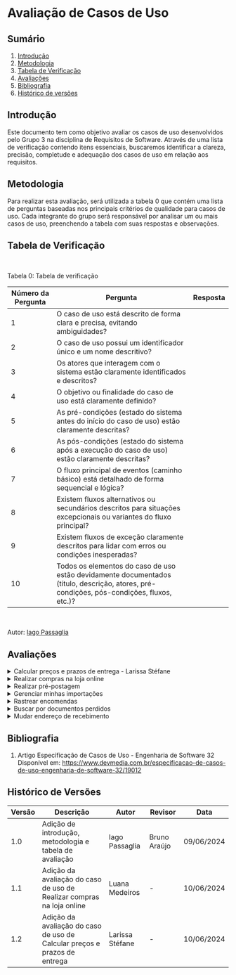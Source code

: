 # Avaliação de Casos de Uso

## Sumário
1. [Introdução](#introdução)
2. [Metodologia](#metodologia)
3. [Tabela de Verificação](#tabela-de-verificação)
4. [Avaliações](#avaliações)
5. [Bibliografia](#bibliografia)
6. [Histórico de versões](#histórico-de-versões)

## Introdução

Este documento tem como objetivo avaliar os casos de uso desenvolvidos pelo Grupo 3 na disciplina de Requisitos de Software. Através de uma lista de verificação contendo itens essenciais, buscaremos identificar a clareza, precisão, completude e adequação dos casos de uso em relação aos requisitos.

## Metodologia

Para realizar esta avaliação, será utilizada a tabela 0 que contém uma lista de perguntas baseadas nos principais critérios de qualidade para casos de uso. Cada integrante do grupo será responsável por analisar um ou mais casos de uso, preenchendo a tabela com suas respostas e observações.
## Tabela de Verificação

<br>

Tabela 0: Tabela de verificação

| Número da Pergunta | Pergunta                                                                 | Resposta |
|--------------------|--------------------------------------------------------------------------|----------|
| 1                  | O caso de uso está descrito de forma clara e precisa, evitando ambiguidades? |          |
| 2                  | O caso de uso possui um identificador único e um nome descritivo?         |          |
| 3                  | Os atores que interagem com o sistema estão claramente identificados e descritos? |          |
| 4                  | O objetivo ou finalidade do caso de uso está claramente definido?         |          |
| 5                  | As pré-condições (estado do sistema antes do início do caso de uso) estão claramente descritas? |          |
| 6                  | As pós-condições (estado do sistema após a execução do caso de uso) estão claramente descritas? |          |
| 7                  | O fluxo principal de eventos (caminho básico) está detalhado de forma sequencial e lógica? |          |
| 8                  | Existem fluxos alternativos ou secundários descritos para situações excepcionais ou variantes do fluxo principal? |          |
| 9                  | Existem fluxos de exceção claramente descritos para lidar com erros ou condições inesperadas? |          |
| 10                 | Todos os elementos do caso de uso estão devidamente documentados (título, descrição, atores, pré-condições, pós-condições, fluxos, etc.)? |          |

<br>

Autor: [Iago Passaglia](https://github.com/paxxaglia)


## Avaliações

<details>
<summary>Calcular preços e prazos de entrega - Larissa Stéfane </summary>

A tabela 1 mostra as respostas e observações da verificação e avaliação do caso de uso de "Calcular preços e prazos de entrega".

### Tabela 1: Tabela de verificação para Calcular preços e prazos de entrega

| Número da Pergunta | Pergunta                                                                 | Resposta | Observações |
|--------------------|--------------------------------------------------------------------------|----------| ---- |
| 1                  | O caso de uso está descrito de forma clara e precisa, evitando ambiguidades? |     Não     | Alguns pontos do caso de uso estão confusos e pouco claros. Por exemplo, não é indicado qual o usuário específico e o contexto para o caso de uso. <br> A forma como algumas frases foram elaboradas também estão um pouco confusas. |
| 2                  | O caso de uso possui um identificador único e um nome descritivo?         |    Sim      | - |
| 3                  | Os atores que interagem com o sistema estão claramente identificados e descritos? |     Não     | Existe uma abundância de usuários que utilizam o aplicativo dos Correios, todos eles podem apresentar contextos e características distintas no contexto do caso de uso. Contudo, o usuário foi representado de forma muito genérica no caso de uso. |
| 4                  | O objetivo ou finalidade do caso de uso está claramente definido?         |      Não    | Apesar de ser compreensível, a forma como o objetivo foi apresentado está vaga e confusa. |
| 5                  | As pré-condições (estado do sistema antes do início do caso de uso) estão claramente descritas? |     Incompleto     | Poderia complementar mais as pré-condições. Por exemplo, é necessário que o ator/usuário saiba o CEP, entre outras informações que não foram elencadas nas pré-condições. |
| 6                  | As pós-condições (estado do sistema após a execução do caso de uso) estão claramente descritas? |   Sim       | - |
| 7                  | O fluxo principal de eventos (caminho básico) está detalhado de forma sequencial e lógica? |     Sim      | - |
| 8                  | Existem fluxos alternativos ou secundários descritos para situações excepcionais ou variantes do fluxo principal? |     Sim/Incompleto     | Em fluxo alternativo, o fluxo 2 “Acesso à seção "Preços e Prazos" pelo menu” está praticamente idêntico ao fluxo principal. | 
| 9                  | Existem fluxos de exceção claramente descritos para lidar com erros ou condições inesperadas? |    Sim      | - |
| 10                 | Todos os elementos do caso de uso estão devidamente documentados (título, descrição, atores, pré-condições, pós-condições, fluxos, etc.)? |     Nao     | Existem elementos que estão faltando e alguns foram mal elaborados e descritos. |

<br>

 **Autora:** [Larissa Stéfane](https://github.com/SkywalkerSupreme)

</details>

<details>
<summary>Realizar compras na loja online</summary>

### Tabela 2: Tabela de verificação para Realizar compras na loja online

| Número da Pergunta | Pergunta                                                                 | Resposta | Observações
|--------------------|--------------------------------------------------------------------------|----------| --- |
| 1                  | O caso de uso está descrito de forma clara e precisa, evitando ambiguidades? | Sim | - |
| 2                  | O caso de uso possui um identificador único e um nome descritivo?         | Sim | - |
| 3                  | Os atores que interagem com o sistema estão claramente identificados e descritos? | Incompleto | Falta uma descrição completa dos atores, essencial para entender todas as interações do sistema. |
| 4                  | O objetivo ou finalidade do caso de uso está claramente definido?         | Não | É importante definir claramente o objetivo do caso de uso para garantir que o propósito e os resultados esperados sejam compreendidos. |
| 5                  | As pré-condições (estado do sistema antes do início do caso de uso) estão claramente descritas? | Incompleto | A descrição das pré-condições está incompleta, o que é crucial para estabelecer o contexto inicial necessário para a execução do caso de uso. |
| 6                  | As pós-condições (estado do sistema após a execução do caso de uso) estão claramente descritas? | Incompleto | Falta uma descrição detalhada das pós-condições, fundamental para entender o estado final do sistema após a execução do caso de uso. |
| 7                  | O fluxo principal de eventos (caminho básico) está detalhado de forma sequencial e lógica? | Incompleto | A descrição do fluxo principal está incompleta, essencial para garantir que todos os passos do processo sejam seguidos corretamente. |
| 8                  | Existem fluxos alternativos ou secundários descritos para situações excepcionais ou variantes do fluxo principal? | Sim | - |
| 9                  | Existem fluxos de exceção claramente descritos para lidar com erros ou condições inesperadas? | Sim | - |
| 10                 | Todos os elementos do caso de uso estão devidamente documentados (título, descrição, atores, pré-condições, pós-condições, fluxos, etc.)? | Sim | - |

<br>

Autor: [Luana Medeiros](https://github.com/LuaMedeiros)

</details>

<details>
<summary>Realizar pré-postagem</summary>

### Tabela 3: Tabela de verificação para Realizar pré-postagem

| Número da Pergunta | Pergunta                                                                 | Resposta |
|--------------------|--------------------------------------------------------------------------|----------|
| 1                  | O caso de uso está descrito de forma clara e precisa, evitando ambiguidades? |          |
| 2                  | O caso de uso possui um identificador único e um nome descritivo?         |          |
| 3                  | Os atores que interagem com o sistema estão claramente identificados e descritos? |          |
| 4                  | O objetivo ou finalidade do caso de uso está claramente definido?         |          |
| 5                  | As pré-condições (estado do sistema antes do início do caso de uso) estão claramente descritas? |          |
| 6                  | As pós-condições (estado do sistema após a execução do caso de uso) estão claramente descritas? |          |
| 7                  | O fluxo principal de eventos (caminho básico) está detalhado de forma sequencial e lógica? |          |
| 8                  | Existem fluxos alternativos ou secundários descritos para situações excepcionais ou variantes do fluxo principal? |          |
| 9                  | Existem fluxos de exceção claramente descritos para lidar com erros ou condições inesperadas? |          |
| 10                 | Todos os elementos do caso de uso estão devidamente documentados (título, descrição, atores, pré-condições, pós-condições, fluxos, etc.)? |          |

<br>

Autor: [Iago Passaglia](https://github.com/paxxaglia)

</details>

<details>
<summary>Gerenciar minhas importações</summary>

### Tabela 4: Tabela de verificação para Gerenciar minhas importações

| Número da Pergunta | Pergunta                                                                 | Resposta |
|--------------------|--------------------------------------------------------------------------|----------|
| 1                  | O caso de uso está descrito de forma clara e precisa, evitando ambiguidades? |          |
| 2                  | O caso de uso possui um identificador único e um nome descritivo?         |          |
| 3                  | Os atores que interagem com o sistema estão claramente identificados e descritos? |          |
| 4                  | O objetivo ou finalidade do caso de uso está claramente definido?         |          |
| 5                  | As pré-condições (estado do sistema antes do início do caso de uso) estão claramente descritas? |          |
| 6                  | As pós-condições (estado do sistema após a execução do caso de uso) estão claramente descritas? |          |
| 7                  | O fluxo principal de eventos (caminho básico) está detalhado de forma sequencial e lógica? |          |
| 8                  | Existem fluxos alternativos ou secundários descritos para situações excepcionais ou variantes do fluxo principal? |          |
| 9                  | Existem fluxos de exceção claramente descritos para lidar com erros ou condições inesperadas? |          |
| 10                 | Todos os elementos do caso de uso estão devidamente documentados (título, descrição, atores, pré-condições, pós-condições, fluxos, etc.)? |          |

<br>

Autor: [Iago Passaglia](https://github.com/paxxaglia)

</details>

<details>
<summary>Rastrear encomendas</summary>

### Tabela 5: Tabela de verificação para Rastrear encomendas

| Número da Pergunta | Pergunta                                                                 | Resposta |
|--------------------|--------------------------------------------------------------------------|----------|
| 1                  | O caso de uso está descrito de forma clara e precisa, evitando ambiguidades? |          |
| 2                  | O caso de uso possui um identificador único e um nome descritivo?         |          |
| 3                  | Os atores que interagem com o sistema estão claramente identificados e descritos? |          |
| 4                  | O objetivo ou finalidade do caso de uso está claramente definido?         |          |
| 5                  | As pré-condições (estado do sistema antes do início do caso de uso) estão claramente descritas? |          |
| 6                  | As pós-condições (estado do sistema após a execução do caso de uso) estão claramente descritas? |          |
| 7                  | O fluxo principal de eventos (caminho básico) está detalhado de forma sequencial e lógica? |          |
| 8                  | Existem fluxos alternativos ou secundários descritos para situações excepcionais ou variantes do fluxo principal? |          |
| 9                  | Existem fluxos de exceção claramente descritos para lidar com erros ou condições inesperadas? |          |
| 10                 | Todos os elementos do caso de uso estão devidamente documentados (título, descrição, atores, pré-condições, pós-condições, fluxos, etc.)? |          |

<br>

Autor: [Iago Passaglia](https://github.com/paxxaglia)

</details>

<details>
<summary>Buscar por documentos perdidos</summary>

### Tabela 6: Tabela de verificação para Buscar por documentos perdidos

| Número da Pergunta | Pergunta                                                                 | Resposta |
|--------------------|--------------------------------------------------------------------------|----------|
| 1                  | O caso de uso está descrito de forma clara e precisa, evitando ambiguidades? |          |
| 2                  | O caso de uso possui um identificador único e um nome descritivo?         |          |
| 3                  | Os atores que interagem com o sistema estão claramente identificados e descritos? |          |
| 4                  | O objetivo ou finalidade do caso de uso está claramente definido?         |          |
| 5                  | As pré-condições (estado do sistema antes do início do caso de uso) estão claramente descritas? |          |
| 6                  | As pós-condições (estado do sistema após a execução do caso de uso) estão claramente descritas? |          |
| 7                  | O fluxo principal de eventos (caminho básico) está detalhado de forma sequencial e lógica? |          |
| 8                  | Existem fluxos alternativos ou secundários descritos para situações excepcionais ou variantes do fluxo principal? |          |
| 9                  | Existem fluxos de exceção claramente descritos para lidar com erros ou condições inesperadas? |          |
| 10                 | Todos os elementos do caso de uso estão devidamente documentados (título, descrição, atores, pré-condições, pós-condições, fluxos, etc.)? |          |

<br>

Autor: [Iago Passaglia](https://github.com/paxxaglia)

</details>

<details>
<summary>Mudar endereço de recebimento</summary>

### Tabela 7: Tabela de verificação para Mudar endereço de recebimento

| Número da Pergunta | Pergunta                                                                 | Resposta |
|--------------------|--------------------------------------------------------------------------|----------|
| 1                  | O caso de uso está descrito de forma clara e precisa, evitando ambiguidades? |          |
| 2                  | O caso de uso possui um identificador único e um nome descritivo?         |          |
| 3                  | Os atores que interagem com o sistema estão claramente identificados e descritos? |          |
| 4                  | O objetivo ou finalidade do caso de uso está claramente definido?         |          |
| 5                  | As pré-condições (estado do sistema antes do início do caso de uso) estão claramente descritas? |          |
| 6                  | As pós-condições (estado do sistema após a execução do caso de uso) estão claramente descritas? |          |
| 7                  | O fluxo principal de eventos (caminho básico) está detalhado de forma sequencial e lógica? |          |
| 8                  | Existem fluxos alternativos ou secundários descritos para situações excepcionais ou variantes do fluxo principal? |          |
| 9                  | Existem fluxos de exceção claramente descritos para lidar com erros ou condições inesperadas? |          |
| 10                 | Todos os elementos do caso de uso estão devidamente documentados (título, descrição, atores, pré-condições, pós-condições, fluxos, etc.)? |          |

<br>

Autor: [Iago Passaglia](https://github.com/paxxaglia)

</details>


## Bibliografia
   
1. Artigo Especificação de Casos de Uso - Engenharia de Software 32 Disponível em: <https://www.devmedia.com.br/especificacao-de-casos-de-uso-engenharia-de-software-32/19012>


## Histórico de Versões

| Versão | Descrição                     | Autor           | Revisor | Data       |
|--------|-------------------------------|-----------------|------------|---------|
| 1.0    | Adição de introdução, metodologia e tabela de avaliação | Iago Passaglia  | Bruno Araújo | 09/06/2024 |
| 1.1    | Adição da avaliação do caso de uso de Realizar compras na loja online| Luana Medeiros  | - | 10/06/2024 |
| 1.2    | Adição da avaliação do caso de uso de Calcular preços e prazos de entrega | Larissa Stéfane  | - | 10/06/2024 |
